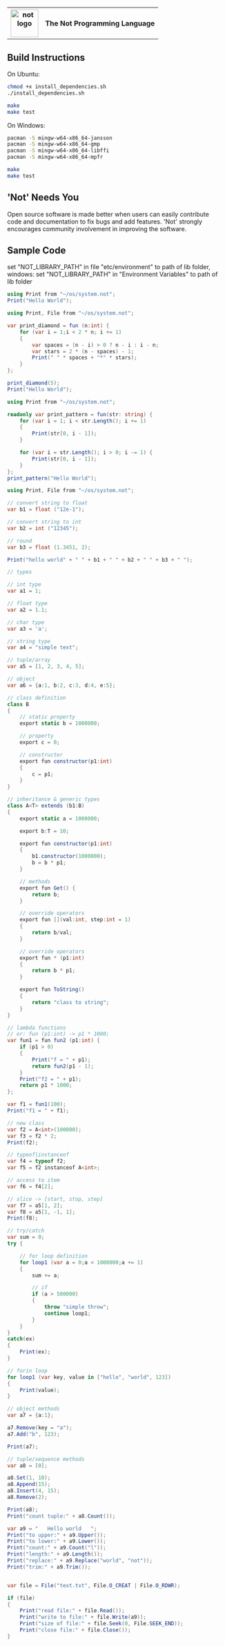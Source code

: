 # <table style="border: 0px solid #ffffff;border-collapse: collapse;"><tr style="vertical-align: middle;"><th><img src="assets/logo-base.png" alt="not logo" height="64"></th><th>The Not Programming Language</th></tr></table> 

## Build Instructions
On Ubuntu:
```sh
chmod +x install_dependencies.sh
./install_dependencies.sh

make
make test
```

On Windows:
```sh
pacman -S mingw-w64-x86_64-jansson
pacman -S mingw-w64-x86_64-gmp
pacman -S mingw-w64-x86_64-libffi
pacman -S mingw-w64-x86_64-mpfr

make
make test
```

## 'Not' Needs You
Open source software is made better when users can easily contribute code and documentation to fix bugs and add features. 'Not' strongly encourages community involvement in improving the software.

## Sample Code
set "NOT_LIBRARY_PATH" in file "etc/environment" to path of lib folder,
windows: set "NOT_LIBRARY_PATH" in "Environment Variables" to path of lib folder

```csharp
using Print from "~/os/system.not";
Print("Hello World");
```

```csharp
using Print, File from "~/os/system.not";

var print_diamond = fun (n:int) {
	for (var i = 1;i < 2 * n; i += 1)
	{
		var spaces = (n - i) > 0 ? n - i : i - n;
		var stars = 2 * (n - spaces) - 1;
		Print(" " * spaces + "*" * stars);
	}
};

print_diamond(5);
Print("Hello World");
```

```csharp
using Print from "~/os/system.not";

readonly var print_pattern = fun(str: string) {
	for (var i = 1; i < str.Length(); i += 1)
	{
		Print(str[0, i - 1]);
	}

	for (var i = str.Length(); i > 0; i -= 1) {
		Print(str[0, i - 1]);
	}
};
print_pattern("Hello World");
```

```csharp
using Print, File from "~/os/system.not";

// convert string to float
var b1 = float ("12e-1");

// convert string to int
var b2 = int ("12345");

// round
var b3 = float (1.3451, 2);

Print("hello world" + " " + b1 + " " + b2 + " " + b3 + " ");

// types

// int type
var a1 = 1;

// float type
var a2 = 1.1;

// char type
var a3 = 'a';

// string type
var a4 = "simple text";

// tuple/array
var a5 = [1, 2, 3, 4, 5];

// object
var a6 = {a:1, b:2, c:3, d:4, e:5};

// class definition
class B
{
	// static property
	export static b = 1000000;

	// property
	export c = 0;

	// constructor
	export fun constructor(p1:int)
	{
		c = p1;
	}
}

// inheritance & generic types
class A<T> extends (b1:B)
{
	export static a = 1000000;

	export b:T = 10;

	export fun constructor(p1:int)
	{
		b1.constructor(1000000);
		b = b * p1;
	}

	// methods
	export fun Get() {
		return b;
	}

	// override operators
	export fun [](val:int, step:int = 1)
	{
		return b/val;
	}

	// override operators
	export fun * (p1:int)
	{
		return b * p1;
	}

	export fun ToString()
	{
		return "class to string";
	}
}

// lambda functions
// or: fun (p1:int) -> p1 * 1000;
var fun1 = fun fun2 (p1:int) {
	if (p1 > 0)
	{
		Print("f = " + p1);
		return fun2(p1 - 1);
	}
	Print("f2 = " + p1);
	return p1 * 1000;
};

var f1 = fun1(100);
Print("f1 = " + f1);

// new class
var f2 = A<int>(100000);
var f3 = f2 * 2;
Print(f2);

// typeof|instanceof
var f4 = typeof f2;
var f5 = f2 instanceof A<int>;

// access to item
var f6 = f4[2];

// slice -> [start, stop, step]
var f7 = a5[1, 2]; 
var f8 = a5[1, -1, 1];
Print(f8);

// try/catch
var sum = 0;
try {

	// for loop definition
	for loop1 (var a = 0;a < 1000000;a += 1)
	{
		sum += a;

		// if
		if (a > 500000)
		{
			throw "simple throw";
			continue loop1;
		}
	}
}
catch(ex)
{
	Print(ex);
}

// forin loop
for loop1 (var key, value in ["hello", "world", 123])
{
	Print(value);
}

// object methods
var a7 = {a:1};

a7.Remove(key = "a");
a7.Add("b", 123);

Print(a7);

// tuple/sequence methods
var a8 = [0];

a8.Set(1, 10);
a8.Append(15);
a8.Insert(4, 15);
a8.Remove(2);

Print(a8);
Print("count tuple:" + a8.Count());

var a9 = "   Hello world   ";
Print("to upper:" + a9.Upper());
Print("to lower:" + a9.Lower());
Print("count:" + a9.Count("l"));
Print("length:" + a9.Length());
Print("replace:" + a9.Replace("world", "not"));
Print("trim:" + a9.Trim());


var file = File("text.txt", File.O_CREAT | File.O_RDWR);

if (file)
{
	Print("read file:" + file.Read());
	Print("write to file:" + file.Write(a9));
	Print("size of file:" + file.Seek(0, File.SEEK_END));
	Print("close file:" + file.Close());
}


```
